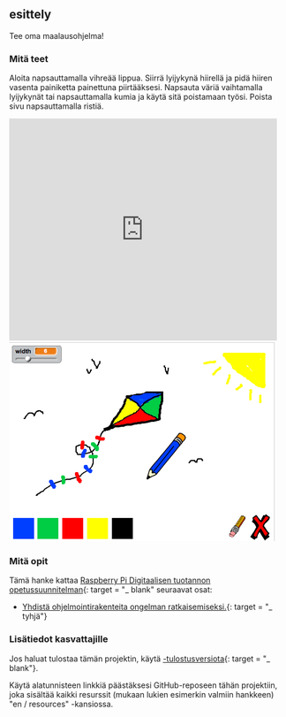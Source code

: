 ## esittely

Tee oma maalausohjelma!

### Mitä teet

Aloita napsauttamalla vihreää lippua. Siirrä lyijykynä hiirellä ja pidä hiiren vasenta painiketta painettuna piirtääksesi. Napsauta väriä vaihtamalla lyijykynät tai napsauttamalla kumia ja käytä sitä poistamaan työsi. Poista sivu napsauttamalla ristiä.

<div class="scratch-preview">
  <iframe allowtransparency="true" width="485" height="402" src="https://scratch.mit.edu/projects/embed/63473366/?autostart=false" frameborder="0"></iframe>
  <img src="images/paint-final.png">
</div>

### Mitä opit

Tämä hanke kattaa [Raspberry Pi Digitaalisen tuotannon opetussuunnitelman](http://rpf.io/curriculum){: target = "_ blank" seuraavat osat:

+ [Yhdistä ohjelmointirakenteita ongelman ratkaisemiseksi.](https://www.raspberrypi.org/curriculum/programming/builder){: target = "_ tyhjä"}

### Lisätiedot kasvattajille

Jos haluat tulostaa tämän projektin, käytä [-tulostusversiota](https://projects.raspberrypi.org/en/projects/paint-box/print){: target = "_ blank"}.

Käytä alatunnisteen linkkiä päästäksesi GitHub-reposeen tähän projektiin, joka sisältää kaikki resurssit (mukaan lukien esimerkin valmiin hankkeen) "en / resources" -kansiossa.